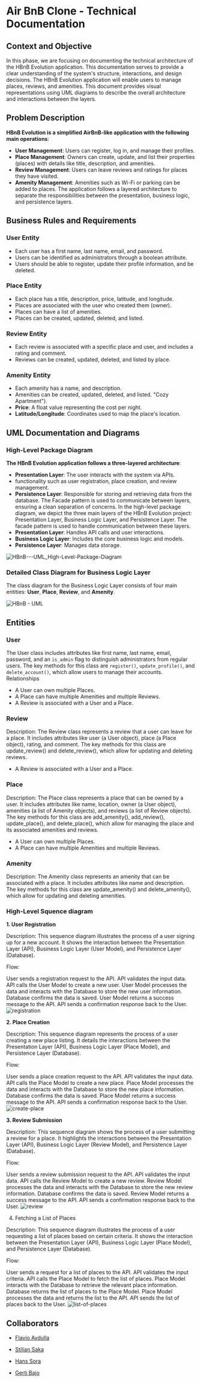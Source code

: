
# Air BnB Clone - Technical Documentation

## Context and Objective
In this phase, we are focusing on documenting the technical architecture of the HBnB Evolution application. This documentation serves to provide a clear understanding of the system's structure, interactions, and design decisions. The HBnB Evolution application will enable users to manage places, reviews, and amenities. This document provides visual representations using UML diagrams to describe the overall architecture and interactions between the layers.
## Problem Description
**HBnB Evolution is a simplified AirBnB-like application with the following main operations**:
- **User Management**: Users can register, log in, and manage their profiles.
- **Place Management**: Owners can create, update, and list their properties (places) with details like title, description, and amenities.
- **Review Management**: Users can leave reviews and ratings for places they have visited.
- **Amenity Management**: Amenities such as Wi-Fi or parking can be added to places.
The application follows a layered architecture to separate the responsibilities between the presentation, business logic, and persistence layers.
## Business Rules and Requirements


### User Entity
- Each user has a first name, last name, email, and password.
- Users can be identified as administrators through a boolean attribute.
- Users should be able to register, update their profile information, and be deleted.

### Place Entity
- Each place has a title, description, price, latitude, and longitude.
- Places are associated with the user who created them (owner).
- Places can have a list of amenities.
- Places can be created, updated, deleted, and listed.

### Review Entity
- Each review is associated with a specific place and user, and includes a rating and comment.
- Reviews can be created, updated, deleted, and listed by place.

### Amenity Entity
- Each amenity has a name, and description.
- Amenities can be created, updated, deleted, and listed.
 "Cozy Apartment").
- **Price**: A float value representing the cost per night.
- **Latitude/Longitude**: Coordinates used to map the place's location.

## UML Documentation and Diagrams
### High-Level Package Diagram
**The HBnB Evolution application follows a three-layered architecture**:
- **Presentation Layer**: The user interacts with the system via APIs.
- functionality such as user registration, place creation, and review management.
- **Persistence Layer**: Responsible for storing and retrieving data from the database.
The Facade pattern is used to communicate between layers, ensuring a clean separation of concerns.
In the high-level package diagram, we depict the three main layers of the HBnB Evolution project: Presentation Layer, Business Logic Layer, and Persistence Layer. The facade pattern is used to handle communication between these layers.
- **Presentation Layer**: Handles API calls and user interactions.
- **Business Logic Layer**: Includes the core business logic and models.
- **Persistence Layer**: Manages data storage.

![HBnB---UML_High-Level-Package-Diagram](https://github.com/user-attachments/assets/e82d28b2-5a1a-4fac-a680-7c8fd855e944)

### Detailed Class Diagram for Business Logic Layer
The class diagram for the Business Logic Layer consists of four main entities:  **User**, **Place**, **Review**, and **Amenity**. 

![HBnB - UML](https://github.com/user-attachments/assets/6ee8375a-96d3-4c8b-ad09-f8757f4e08c7)


## Entities
### User

The User class includes attributes like first name, last name, email, password, and an `is_admin` flag to distinguish administrators from regular users. The key methods for this class are `register()`, `update_profile()`, and `delete_account()`, which allow users to manage their accounts. 
Relationships
- A User can own multiple Places.
- A Place can have multiple Amenities and multiple Reviews.
- A Review is associated with a User and a Place.

### Review

Description: The Review class represents a review that a user can leave for a place. It includes attributes like user (a User object), place (a Place object), rating, and comment. The key methods for this class are update_review() and delete_review(), which allow for updating and deleting reviews.
- A Review is associated with a User and a Place.

### Place

Description: The Place class represents a place that can be owned by a user. It includes attributes like name, location, owner (a User object), amenities (a list of Amenity objects), and reviews (a list of Review objects). The key methods for this class are add_amenity(), add_review(), update_place(), and delete_place(), which allow for managing the place and its associated amenities and reviews.
- A User can own multiple Places.
- A Place can have multiple Amenities and multiple Reviews.

### Amenity

Description: The Amenity class represents an amenity that can be associated with a place. It includes attributes like name and description. The key methods for this class are update_amenity() and delete_amenity(), which allow for updating and deleting amenities.

### High-Level Squence diagram

**1. User Registration**

Description: This sequence diagram illustrates the process of a user signing up for a new account. It shows the interaction between the Presentation Layer (API), Business Logic Layer (User Model), and Persistence Layer (Database).

Flow:

User sends a registration request to the API.
API validates the input data.
API calls the User Model to create a new user.
User Model processes the data and interacts with the Database to store the new user information.
Database confirms the data is saved.
User Model returns a success message to the API.
API sends a confirmation response back to the User.
![registration](https://github.com/user-attachments/assets/c3d4c558-ca05-4164-a359-8a7e157dd7e0)

**2. Place Creation**

Description: This sequence diagram represents the process of a user creating a new place listing. It details the interactions between the Presentation Layer (API), Business Logic Layer (Place Model), and Persistence Layer (Database).

Flow:

User sends a place creation request to the API.
API validates the input data.
API calls the Place Model to create a new place.
Place Model processes the data and interacts with the Database to store the new place information.
Database confirms the data is saved.
Place Model returns a success message to the API.
API sends a confirmation response back to the User.
![create-place](https://github.com/user-attachments/assets/583a6e1e-9f83-455d-948d-625910f1275e)

**3. Review Submission**

Description: This sequence diagram shows the process of a user submitting a review for a place. It highlights the interactions between the Presentation Layer (API), Business Logic Layer (Review Model), and Persistence Layer (Database).

Flow:

User sends a review submission request to the API.
API validates the input data.
API calls the Review Model to create a new review.
Review Model processes the data and interacts with the Database to store the new review information.
Database confirms the data is saved.
Review Model returns a success message to the API.
API sends a confirmation response back to the User.
![review](https://github.com/user-attachments/assets/529f86d3-99a5-4a62-8323-48fd45c62ca5)

4. Fetching a List of Places

Description: This sequence diagram illustrates the process of a user requesting a list of places based on certain criteria. It shows the interaction between the Presentation Layer (API), Business Logic Layer (Place Model), and Persistence Layer (Database).

Flow:

User sends a request for a list of places to the API.
API validates the input criteria.
API calls the Place Model to fetch the list of places.
Place Model interacts with the Database to retrieve the relevant place information.
Database returns the list of places to the Place Model.
Place Model processes the data and returns the list to the API.
API sends the list of places back to the User.
![list-of-places](https://github.com/user-attachments/assets/064425f2-4e88-403c-b12a-3cd8d184d492)

## Collaborators
- [Flavio Avdulla](https://github.com/FlavioAvdulla)

- [Stilian Saka](https://github.com/StilianSaka)

- [Hans Sora](https://github.com/HansSora)

- [Gerti Bajo](https://github.com/Gerti23)
